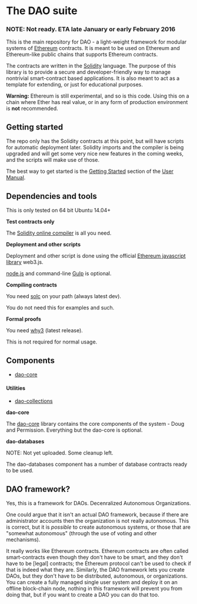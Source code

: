 # The DAO suite

### NOTE: Not ready. ETA late January or early February 2016

This is the main repository for DAO - a light-weight framework for modular systems of [Ethereum](https://ethereum.org/) contracts. It is meant to be used on Ethereum and Ethereum-like public chains that supports Ethereum contracts.

The contracts are written in the [Solidity](http://solidity.readthedocs.org/en/latest/index.html) language. The purpose of this library is to provide a secure and developer-friendly way to manage nontrivial smart-contract based applications. It is also meant to act as a template for extending, or just for educational purposes.

**Warning:** Ethereum is still experimental, and so is this code. Using this on a chain where Ether has real value, or in any form of production environment is **not** recommended.

## Getting started

The repo only has the Solidity contracts at this point, but will have scripts for automatic deployment later. Solidity imports and the compiler is being upgraded and will get some very nice new features in the coming weeks, and the scripts will make use of those.

The best way to get started is the [Getting Started](./docs/Manual.md#getting-started) section of the
[User Manual](./docs/Manual.md).

## Dependencies and tools

This is only tested on 64 bit Ubuntu 14.04+

**Test contracts only**

The [Solidity online compiler](https://chriseth.github.io/browser-solidity/) is all you need.

**Deployment and other scripts**

Deployment and other script is done using the official [Ethereum javascript library](https://github.com/ethereum/web3.js) web3.js.

[node.js](https://nodejs.org/en/) and command-line [Gulp](http://gulpjs.com/) is optional.

**Compiling contracts**

You need [solc](https://github.com/ethereum/solidity) on your path (always latest dev).

You do not need this for examples and such.

**Formal proofs**

You need [why3](http://why3.lri.fr/) (latest release).

This is not required for normal usage.

## Components

- [dao-core](https://github.com/smartcontractproduction/dao-core)

#### Utilities

- [dao-collections](https://github.com/smartcontractproduction/dao-collections)

**dao-core**

The [dao-core](https://github.com/smartcontractproduction/dao-core) library contains the core components of the system - Doug and Permission. Everything but the dao-core is optional.

**dao-databases**

NOTE: Not yet uploaded. Some cleanup left.

The dao-databases component has a number of database contracts ready to be used.

## DAO framework?

Yes, this is a framework for DAOs. Decenralized Autonomous Organizations. 

One could argue that it isn't an actual DAO framework, because if there are administrator accounts then the organization is not really autonomous. This is correct, but it is *possible* to create autonomous systems, or those that are "somewhat autonomous" (through the use of voting and other mechanisms). 

It really works like Ethereum contracts. Ethereum contracts are often called smart-contracts even though they don't have to be smart, and they don't have to be [legal] contracts; the Ethereum protocol can't be used to check if that is indeed what they are. Similarly, the DAO framework lets you create DAOs, but they don't have to be distributed, autonomous, or organizations. You can create a fully managed single user system and deploy it on an offline block-chain node, nothing in this framework will prevent you from doing that, but if you want to create a DAO you can do that too.